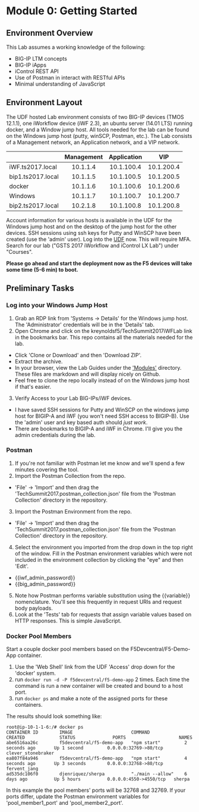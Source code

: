 # Module 0: Getting Started

## Environment Overview

This Lab assumes a working knowledge of the following:
- BIG-IP LTM concepts
- BIG-IP iApps
- iControl REST API
- Use of Postman in interact with RESTful APIs
- Minimal understanding of JavaScript

## Environment Layout
The UDF hosted Lab environment consists of two BIG-IP devices (TMOS 12.1.1), one iWorkflow device (iWF 2.3), an ubuntu server (14.01 LTS) running docker, and a Window jump host. All tools needed for the lab can be found on the Windows jump host (putty, winSCP, Postman, etc.). The Lab consists of a Management network, an Application network, and a VIP network. 

|               | Management | Application | VIP   |
| ------------- |:-----------:|:----------:|:-----:|
| iWF.ts2017.local  | 10.1.1.4     | 10.1.100.4 | 10.1.200.4     |
| bip1.ts2017.local | 10.1.1.5     | 10.1.100.5 | 10.1.200.5     |
| docker            | 10.1.1.6     | 10.1.100.6 | 10.1.200.6     |
| Windows           | 10.1.1.7     | 10.1.100.7 | 10.1.200.7     |
| bip2.ts2017.local | 10.2.1.8     | 10.1.100.8 | 10.1.200.8     |

Account information for various hosts is available in the UDF for the Windows jump host and on the desktop of the jump host for the other devices. SSH sessions using ssh keys for Putty and WinSCP have been created (use the 'admin' user). Log into the [UDF](https://udf.f5.com) now. This will require MFA. Search for our lab ("GSTS 2017 iWorkflow and iControl LX Lab") under "Courses".

**Please go ahead and start the deployment now as the F5 devices will take some time (5-6 min) to boot.**

## Preliminary Tasks
### Log into your Windows Jump Host
1. Grab an RDP link from 'Systems -> Details' for the Windows jump host. The 'Administrator' credentials will be in the 'Details' tab.
2. Open Chrome and click on the kreynoldsf5/TechSummit2017iWFLab link in the bookmarks bar. This repo contains all the materials needed for the lab. 
  * Click 'Clone or Download' and then 'Download ZIP'.
  * Extract the archive.
  * In your browser, view the Lab Guides under the ['Modules'](https://github.com/kreynoldsf5/TechSummit2017iWFLab/tree/master/Modules) directory. These files are markdown and will display nicely on Github. 
  * Feel free to clone the repo locally instead of on the Windows jump host if that's easier.
3. Verify Access to your Lab BIG-IPs/iWF devices. 
  * I have saved SSH sessions for Putty and WinSCP on the windows jump host for BIGIP-A and iWF (you won't need SSH access to BIGIP-B). Use the 'admin' user and key based auth should _just work_.
 * There are bookmarks to BIGIP-A and iWF in Chrome. I'll give you the admin credentials during the lab. 

### Postman
1. If you're not familiar with Postman let me know and we'll spend a few minutes covering the tool.
2. Import the Postman Collection from the repo.
  * 'File' -> 'Import' and then drag the 'TechSummit2017.postman_collection.json' file from the 'Postman Collection' directory in the repository.
3. Import the Postman Environment from the repo.
  * 'File' -> 'Import' and then drag the 'TechSummit2017.postman_collection.json' file from the 'Postman Collection' directory in the repository.
4. Select the environment you imported from the drop down in the top right of the window. Fill in the Postman environment variables which were not included in the environment collection by clicking the "eye" and then 'Edit'.
  * {{iwf_admin_password}}
  * {{big_admin_password}}
5. Note how Postman performs variable substitution using the {{variable}} nomenclature. You'll see this frequently in request URIs and request body payloads.
6. Look at the 'Tests' tab for requests that assign variable values based on HTTP responses. This is simple JavaScript.

### Docker Pool Members
Start a couple docker pool members based on the F5Devcentral/F5-Demo-App container. 
1. Use the 'Web Shell' link from the UDF 'Access' drop down for the 'docker' system.
2. run ```docker run -d -P f5devcentral/f5-demo-app``` 2 times. Each time the command is run a new container will be created and bound to a host port.
3. run ```docker ps``` and make a note of the assigned ports for these containers.

The results should look something like:
```
root@ip-10-1-1-6:/# docker ps
CONTAINER ID        IMAGE                      COMMAND             CREATED             STATUS              PORTS                    NAMES
abe6516aa26c        f5devcentral/f5-demo-app   "npm start"         2 seconds ago       Up 1 second         0.0.0.0:32769->80/tcp    clever_stonebraker
ea807f84a946        f5devcentral/f5-demo-app   "npm start"         4 seconds ago       Up 3 seconds        0.0.0.0:32768->80/tcp    fervent_jang
ad535dc106f0        djenriquez/sherpa          "./main --allow"    6 days ago          Up 5 hours          0.0.0.0:4550->4550/tcp   sherpa
```
In this example the pool members' ports will be 32768 and 32769. If your ports differ, update the Postman environment variables for 'pool_member1_port' and 'pool_member2_port'.







